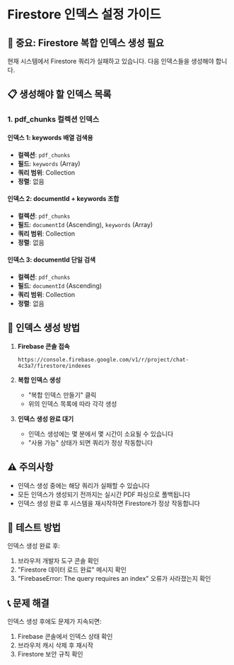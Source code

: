 # Firestore 인덱스 설정 가이드

## 🚨 중요: Firestore 복합 인덱스 생성 필요

현재 시스템에서 Firestore 쿼리가 실패하고 있습니다. 다음 인덱스들을 생성해야 합니다.

## 📋 생성해야 할 인덱스 목록

### 1. pdf_chunks 컬렉션 인덱스

#### 인덱스 1: keywords 배열 검색용
- **컬렉션**: `pdf_chunks`
- **필드**: `keywords` (Array)
- **쿼리 범위**: Collection
- **정렬**: 없음

#### 인덱스 2: documentId + keywords 조합
- **컬렉션**: `pdf_chunks`
- **필드**: `documentId` (Ascending), `keywords` (Array)
- **쿼리 범위**: Collection
- **정렬**: 없음

#### 인덱스 3: documentId 단일 검색
- **컬렉션**: `pdf_chunks`
- **필드**: `documentId` (Ascending)
- **쿼리 범위**: Collection
- **정렬**: 없음

## 🔗 인덱스 생성 방법

1. **Firebase 콘솔 접속**
   ```
   https://console.firebase.google.com/v1/r/project/chat-4c3a7/firestore/indexes
   ```

2. **복합 인덱스 생성**
   - "복합 인덱스 만들기" 클릭
   - 위의 인덱스 목록에 따라 각각 생성

3. **인덱스 생성 완료 대기**
   - 인덱스 생성에는 몇 분에서 몇 시간이 소요될 수 있습니다
   - "사용 가능" 상태가 되면 쿼리가 정상 작동합니다

## ⚠️ 주의사항

- 인덱스 생성 중에는 해당 쿼리가 실패할 수 있습니다
- 모든 인덱스가 생성되기 전까지는 실시간 PDF 파싱으로 폴백됩니다
- 인덱스 생성 완료 후 시스템을 재시작하면 Firestore가 정상 작동합니다

## 🧪 테스트 방법

인덱스 생성 완료 후:

1. 브라우저 개발자 도구 콘솔 확인
2. "Firestore 데이터 로드 완료" 메시지 확인
3. "FirebaseError: The query requires an index" 오류가 사라졌는지 확인

## 📞 문제 해결

인덱스 생성 후에도 문제가 지속되면:

1. Firebase 콘솔에서 인덱스 상태 확인
2. 브라우저 캐시 삭제 후 재시작
3. Firestore 보안 규칙 확인
